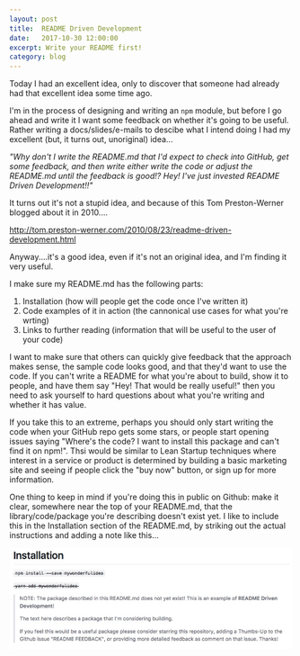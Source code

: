 ```yaml
---
layout: post
title:  README Driven Development
date:   2017-10-30 12:00:00
excerpt: Write your README first!
category: blog
---
```


Today I had an excellent idea, only to discover that someone had already had that excellent idea some time ago.

I'm in the process of designing and writing an `npm` module, but before I go ahead and write it I want some feedback 
on whether it's going to be useful. Rather writing a docs/slides/e-mails to descibe what I intend doing I had my excellent
(but, it turns out, unoriginal) idea...

_"Why don't I write the README.md that I'd expect to check into GitHub, get some feedback, and then write either write the code
or adjust the README.md until the feedback is good!? Hey! I've just invested README Driven Development!!"_

 
It turns out it's not a stupid idea, and because of this Tom Preston-Werner blogged about it in 2010....

<http://tom.preston-werner.com/2010/08/23/readme-driven-development.html>

Anyway....it's a good idea, even if it's not an original idea, and I'm finding it very useful. 

I make sure my README.md has the following parts:

1. Installation (how will people get the code once I've written it)
2. Code examples of it in action (the cannonical use cases for what you're wrting)
3. Links to further reading (information that will be useful to the user of your code)

I want to make sure that others can quickly give feedback that the approach makes sense, the sample code looks good, and that
they'd want to use the code. If you can't write a README for what you're about to build, show it to people, and have them say "Hey! That would be really useful!"
then you need to ask yourself to hard questions about what you're writing and whether it has value.

If you take this to an extreme, perhaps you should only start writing the code when your GitHub repo gets some stars, or 
people start opening issues saying "Where's the code? I want to install this package and can't find it on npm!". Thsi would be 
similar to Lean Startup techniques where interest in a service or product is determined by building a basic
marketing site and seeing if people click the "buy now" button, or sign up for more information.

One thing to keep in mind if you're doing this in public on Github: make it clear, somewhere near the top of your README.md, that
the library/code/package you're describing doesn't exist yet. I like to include this in the Installation section of the README.md,
by striking out the actual instructions and adding a note like this...

![README Driven Dev Warning to Developers](/images/RDD/rdd.jpeg)